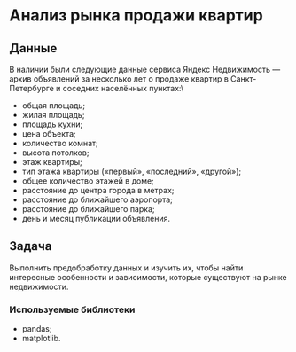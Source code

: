# Анализ рынка продажи квартир
## Данные
В наличии были следующие данные сервиса Яндекс Недвижимость — архив объявлений за несколько лет о продаже квартир в Санкт-Петербурге и соседних населённых пунктах:\
- общая площадь;
- жилая площадь;
- площадь кухни;
- цена объекта;
- количество комнат;
- высота потолков;
- этаж квартиры;
- тип этажа квартиры («первый», «последний», «другой»);
- общее количество этажей в доме;
- расстояние до центра города в метрах;
- расстояние до ближайшего аэропорта;
- расстояние до ближайшего парка;
- день и месяц публикации объявления.
## Задача
Выполнить предобработку данных и изучить их, чтобы найти интересные особенности и зависимости, которые существуют на рынке недвижимости.
### Используемые библиотеки
- pandas;
- matplotlib.
